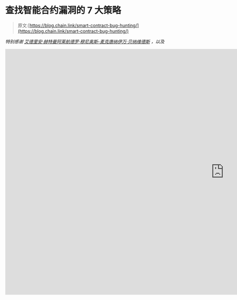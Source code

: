# 查找智能合约漏洞的 7 大策略

> 原文:[https://blog.chain.link/smart-contract-bug-hunting/](https://blog.chain.link/smart-contract-bug-hunting/)

*特别感谢* [*艾德里安·赫特曼*](https://twitter.com/adrianhetman)[*阿莱航德罗·穆尼奥斯-麦克唐纳*](https://twitter.com/unsafe_call)[*伊万·贝纳维德斯*](https://twitter.com/Ivanbenavides_) *，以及*[](https://twitter.com/leonspacewalker)

<iframe title="How to find a $7 BILLION dollar exploit | $2.2M bug bounty with Immunefi" width="1380" height="776" src="https://www.youtube.com/embed/sgHHbWvWj9A?feature=oembed" frameborder="0" allow="accelerometer; autoplay; clipboard-write; encrypted-media; gyroscope; picture-in-picture" allowfullscreen=""></div> <h2/> <h2><span style="font-weight: 400;">智能合同漏洞追踪的 7 大策略</span></h2> <p>搜寻智能合同漏洞可能是一份报酬高得离谱的工作，也是保护生态系统免受黑客攻击的一个组成部分。最近，我有幸在 <a href="https://twitter.com/leonspacewalker"> <span style="font-weight: 400;">采访了一位开发人员</span> </a> <span style="font-weight: 400;">，他发现了一个价值 70 亿美元的漏洞，而</span> <a href="https://medium.com/immunefi/polygon-lack-of-balance-check-bugfix-postmortem-2-2m-bounty-64ec66c24c7d"> <span style="font-weight: 400;">因为报告了这个漏洞而获得了 220 万美元的报酬。</span></a></p> <p>在这篇博客中，我们将讨论这个开发者发现的漏洞，以及它如何有可能损害 70 亿美元的价值，然后提供一些策略和工具来帮助你发现漏洞。</p> <p>让我们开始吧。</p> <h2><span style="font-weight: 400;">多边形智能合约 Bug 示例</span></h2> <h3><span style="font-weight: 400;">集结</span></h3> <p><span style="font-weight: 400;">2020 年 5 月 31 日，</span> <a href="https://crypto.news/matic-network-mainnet-live/"> <span style="font-weight: 400;"> Matic 区块链上线</span> </a> <span style="font-weight: 400;"> (Matic 后来更名为</span> <a href="https://polygon.technology/"> <span style="font-weight: 400;">多边形</span> </a> <span style="font-weight: 400;">)。Polygon 是一个与 EVM 兼容的区块链，以其低汽油费和短阻塞时间而闻名。链家最近开始探索</span> <a href="https://www.alchemy.com/overviews/polygon-zk-rollups"> <span style="font-weight: 400;"> zk-rollup 技术</span> </a> <span style="font-weight: 400;">。</span></p> <p><span style="font-weight: 400;">如果你看一看多边形的</span> <a href="https://polygonscan.com/block/0"> <span style="font-weight: 400;">区块 0 </span> </a> <span style="font-weight: 400;">，区块链的绝对第一区块，也被称为它的“创世纪”区块，你会看到 10 笔交易。其中一个交易创建了一个名为 MRC20 的合同。</span></p> <figure id="attachment_4804" aria-describedby="caption-attachment-4804" style="width: 1600px" class="wp-caption alignnone"><img decoding="async" loading="lazy" class="wp-image-4804 size-full" src="../Images/50a5260d5f16ecc248beff3c46b643de.png" alt="Screenshot of Polygon genesis block." width="1600" height="717" srcset="https://blog.chain.link/wp-content/uploads/2022/10/unnamed-19.png 1600w, https://blog.chain.link/wp-content/uploads/2022/10/unnamed-19-300x134.png 300w, https://blog.chain.link/wp-content/uploads/2022/10/unnamed-19-1024x459.png 1024w, https://blog.chain.link/wp-content/uploads/2022/10/unnamed-19-768x344.png 768w, https://blog.chain.link/wp-content/uploads/2022/10/unnamed-19-1536x688.png 1536w, https://blog.chain.link/wp-content/uploads/2022/10/unnamed-19-24x11.png 24w, https://blog.chain.link/wp-content/uploads/2022/10/unnamed-19-36x16.png 36w, https://blog.chain.link/wp-content/uploads/2022/10/unnamed-19-48x22.png 48w" sizes="(max-width: 1600px) 100vw, 1600px" data-original-src="https://blog.chain.link/wp-content/uploads/2022/10/unnamed-19.png"/><figcaption id="caption-attachment-4804" class="wp-caption-text">Polygon genesis block.</figcaption></figure> <p><span style="font-weight: 400;">这是什么合同？</span></p> <p>当我们发送区块链本地令牌时，我们不得不花费汽油。因此，Polygon 团队部署了一份合同，允许您签署一项交易，向某人发送 ETH，而其他人能够支付这笔交易的汽油费。这种功能被称为“元事务”，随着<a href="https://eips.ethereum.org/EIPS/eip-712"><span style="font-weight: 400;">【EIP】-712</span></a><span style="font-weight: 400;">的引入而普及。</span></p> <p>你可以看到，这份合同被赋予了近 100 亿 MATIC tokens，以帮助促进这些无汽油交易。然而，这个巧妙的契约包含一个漏洞，该漏洞可能被利用来耗尽整个余额！</p> <p><span style="font-weight: 400;">2021 年 12 月 3 日故事的主人公，伪匿名开发者</span> <a href="https://twitter.com/leonspacewalker"> <span style="font-weight: 400;">莱昂</span> </a> <span style="font-weight: 400;">，向</span><a href="https://immunefi.com/bounty/immunefi/"><span style="font-weight: 400;">Immunefi bug bounty</span></a><span style="font-weight: 400;">程序提交了一份报告，规划出了这个确切功能的细节。第二个英雄，我们姑且称之为怀特哈特 2，也在一天后报告了这个漏洞。</span></p> <p>2021 年 12 月 5 日，大约 800，000 枚 MATIC 代币在链条最终分叉、回滚并固定 <a href="https://github.com/maticnetwork/bor/releases/tag/v0.2.12"> <span style="font-weight: 400;">之前被盗。</span> </a></p> <p>这给我们留下了更多的问题:漏洞是什么？它怎么会这么久没被发现？是怎么找到的？</p> <h2><span style="font-weight: 400;">漏洞利用</span></h2> <p>下面是促进这些无汽油交易的功能。</p> <pre> function transferWithSig(&#13; bytes calldata sig,&#13; uint256 amount,&#13; bytes32 data,&#13; uint256 expiration,&#13; address to&#13; ) external returns (address from) {&#13; require(amount &gt; 0);&#13; require(&#13; expiration == 0 || block.number &lt;= expiration,&#13; "Signature is expired"&#13; );&#13; &#13; bytes32 dataHash = getTokenTransferOrderHash(&#13; msg.sender,&#13; amount,&#13; data,&#13; expiration&#13; );&#13; require(disabledHashes[dataHash] == false, "Sig deactivated");&#13; disabledHashes[dataHash] = true;&#13; &#13; from = ecrecovery(dataHash, sig);&#13; &#13; _transferFrom(from, address(uint160(to)), amount);&#13; }</pre> <p>乍看之下，这似乎是无害的:它获取用户的签名、多少代币以及他们想要发送给谁，以及任何进一步的数据，还有交易的截止日期。</p> <p><span style="font-weight: 400;">它运行一些要求，获取数据散列以发送元事务，确保数据散列未被使用，并执行此</span> <span style="font-weight: 400;"> <code>ecrecovery</code> </span> <span style="font-weight: 400;">功能。</span></p> <p><span style="font-weight: 400;">这个函数本质上是</span> <a href="https://docs.soliditylang.org/en/latest/cheatsheet.html?highlight=ecrecover#global-variables"> <span style="font-weight: 400;">实度恢复函数</span> </a> <span style="font-weight: 400;">的包装器。</span></p> <figure id="attachment_4805" aria-describedby="caption-attachment-4805" style="width: 1552px" class="wp-caption alignnone"><img decoding="async" loading="lazy" class="wp-image-4805 size-full" src="../Images/85191a3579e55ff09c8f3d40a42a82bd.png" alt="Screenshot of Solidity ecrecover function wrapper." width="1552" height="1090" srcset="https://blog.chain.link/wp-content/uploads/2022/10/unnamed-20.png 1552w, https://blog.chain.link/wp-content/uploads/2022/10/unnamed-20-300x211.png 300w, https://blog.chain.link/wp-content/uploads/2022/10/unnamed-20-1024x719.png 1024w, https://blog.chain.link/wp-content/uploads/2022/10/unnamed-20-768x539.png 768w, https://blog.chain.link/wp-content/uploads/2022/10/unnamed-20-1536x1079.png 1536w, https://blog.chain.link/wp-content/uploads/2022/10/unnamed-20-24x17.png 24w, https://blog.chain.link/wp-content/uploads/2022/10/unnamed-20-36x25.png 36w, https://blog.chain.link/wp-content/uploads/2022/10/unnamed-20-48x34.png 48w" sizes="(max-width: 1552px) 100vw, 1552px" data-original-src="https://blog.chain.link/wp-content/uploads/2022/10/unnamed-20.png"/><figcaption id="caption-attachment-4805" class="wp-caption-text">Solidity ecrecover function wrapper.</figcaption></figure> <p><span style="font-weight: 400;">这个函数就是我们如何验证已签名的交易来自哪里。你会注意到，即使在 Solidity 文档中，它也说它将“出错时返回零”。<code>ecrecovery</code>函数复制了这个，如果它有问题，它将返回 0。正如许多开发人员所知，这可能很可怕。如果出错时返回零，这意味着我们应该检查以确保返回的地址不是零，对吗？</span></p> <p>下面是实际的代码:</p> <p><img decoding="async" loading="lazy" class="alignnone wp-image-4806 size-full" src="../Images/62e38e6daa81542e13e0bd1c4b6f2292.png" alt="ecrecovery screenshot" width="1362" height="484" srcset="https://blog.chain.link/wp-content/uploads/2022/10/unnamed-21.png 1362w, https://blog.chain.link/wp-content/uploads/2022/10/unnamed-21-300x107.png 300w, https://blog.chain.link/wp-content/uploads/2022/10/unnamed-21-1024x364.png 1024w, https://blog.chain.link/wp-content/uploads/2022/10/unnamed-21-768x273.png 768w, https://blog.chain.link/wp-content/uploads/2022/10/unnamed-21-24x9.png 24w, https://blog.chain.link/wp-content/uploads/2022/10/unnamed-21-36x13.png 36w, https://blog.chain.link/wp-content/uploads/2022/10/unnamed-21-48x17.png 48w" sizes="(max-width: 1362px) 100vw, 1362px" data-original-src="https://blog.chain.link/wp-content/uploads/2022/10/unnamed-21.png"/></p> <p><span style="font-weight: 400;">这里是应该有的:</span></p> <p><img decoding="async" loading="lazy" class="alignnone wp-image-4807 size-full" src="../Images/efb31dc2e269cb49b49ce9fb3bee0a24.png" alt="ecrecovery screenshot" width="1362" height="484" srcset="https://blog.chain.link/wp-content/uploads/2022/10/unnamed-22.png 1362w, https://blog.chain.link/wp-content/uploads/2022/10/unnamed-22-300x107.png 300w, https://blog.chain.link/wp-content/uploads/2022/10/unnamed-22-1024x364.png 1024w, https://blog.chain.link/wp-content/uploads/2022/10/unnamed-22-768x273.png 768w, https://blog.chain.link/wp-content/uploads/2022/10/unnamed-22-24x9.png 24w, https://blog.chain.link/wp-content/uploads/2022/10/unnamed-22-36x13.png 36w, https://blog.chain.link/wp-content/uploads/2022/10/unnamed-22-48x17.png 48w" sizes="(max-width: 1362px) 100vw, 1362px" data-original-src="https://blog.chain.link/wp-content/uploads/2022/10/unnamed-22.png"/></p> <p><span style="font-weight: 400;">所以我们不会对地址进行检查以确保它不会导致错误。没问题。我们的<code>transferWithSig</code>函数中的最后一行代码执行实际的传输，我们肯定会在那里执行某种检查，对吗？</span></p> <pre>function _transfer(address sender, address recipient, uint256 amount)&#13; internal&#13; {&#13; require(recipient != address(this), "can't send to MRC20");&#13; address(uint160(recipient)).transfer(amount); // It just sends the money!&#13; emit Transfer(sender, recipient, amount);&#13; }</pre> <p><span style="font-weight: 400;"><code>_transferFrom</code>函数刚刚调用了我们的<code>_transfer</code>函数，如上图。你会注意到它并没有检查<code>from</code>地址是否有足够的钱。</span></p> <p><span style="font-weight: 400;">这意味着有人可以发送无效签名，这将导致从 ecrecovery 返回零地址，但是 MRC20 契约仍然会向<code>to</code>地址发送一定数量的钱。这就是 9，999，993，000 MATIC 被消耗的方式，因为 MRC20 合同直接从它自己发送钱！</span></p> <p><span style="font-weight: 400;">进行检查以确保<code>from</code>地址有足够的资金用于这笔已签名的交易可以防止这一问题。</span></p> <h2>智能合同漏洞是如何躲避发现如此之久的？</h2> <p>让我感到奇怪的是，这个漏洞在潜伏了将近一年半之后，在几天之内被另一个白帽黑客 Leon 发现了。</p> <p><span style="font-weight: 400;">似乎有猫腻。但是 Immunefi 团队告诉我这种情况经常发生。一些漏洞可以基于一篇文章、报道或</span> <a href="https://github.com/code-423n4/2021-09-swivel-findings/issues/61"> <span style="font-weight: 400;">挑战</span> </a> <span style="font-weight: 400;">而变得流行，然后人们开始寻找该漏洞，导致几个人同时找到它。</span></p> <p><span style="font-weight: 400;">但更有可能的是，事实证明，polygon 在 Polygonscan 上验证了这一契约——所以那是当人们</span> <i> <span style="font-weight: 400;">真的</span> </i> <span style="font-weight: 400;">开始关注它的时候。</span></p> <p>也许故事还有更多，但也许没有。</p> <p>无论如何，让我们把这个 bug 作为一个可教的时刻，看看 Leon 和其他 bug 猎人用来寻找 bug 的一些技巧，帮助保护 Web3 生态系统。</p> <h2><span style="font-weight: 400;">七大战略</span></h2> <p>现在，我们将学习 Leon 和其他 bug 猎人用来找到这些漏洞并获得 bug 奖金的技巧。这份提示清单假设你已经了解了智能合约的基础知识，那么是的， <a href="https://www.youtube.com/watch?v=gyMwXuJrbJQ&amp;t=23615s"> <span style="font-weight: 400;">学习扎实是前提</span> </a> <span style="font-weight: 400;">。</span></p> <p><span style="font-weight: 400;">使用这些超能力进行</span> <a href="https://www.eccouncil.org/ethical-hacking/"> <span style="font-weight: 400;">道德黑客</span> </a> <span style="font-weight: 400;">，并且请记住</span> <a href="https://www.hackerone.com/vulnerability-management/what-responsible-disclosure-policy-and-why-you-need-one"> <span style="font-weight: 400;">负责任地披露</span> </a> <span style="font-weight: 400;">你发现的任何漏洞。</span></p> <p><span style="font-weight: 400;">很多寻找漏洞的工作来自于查看代码和运行像</span> <a href="https://github.com/crytic/slither"> <span style="font-weight: 400;"> slither </span> </a> <span style="font-weight: 400;">这样的工具。对于这笔 220 万美元的支出，Leon 说他能够通过逐行查看智能合同代码来找到漏洞，所以请记住，找到漏洞通常是一项巨大的人工任务！</span></p> <p>除了下面的实用技巧，Leon 最大的收获是让聪明的合同 bug 猎人“找到你的优势”，但他这么说是什么意思呢？通常，这意味着找到让你与其他黑客不同的东西。作为一个社区，我们需要覆盖智能合同领域的每个角落，所以找到一个你特别擅长和擅长的部分。</p> <p>这里有七个策略和技巧可以帮助你找到优势，让你成为一个成功的智能合同 bug 猎人。</p> <h3><span style="font-weight: 400;"> 1。找到一个项目并搜索 bug</span></h3> <p>找到漏洞的第一个方法是了解协议的每一个细节。这是每个聪明的契约式 bug 猎人需要学习的首要技能之一:端到端理解协议的能力。</p> <p>浏览文档，尝试自己重新实现一个协议，并在 block explorer 上通过该协议查看事务。</p> <p>莱昂说这个策略对其他猎人有效，但对他无效。他将重点放在接下来的三个方面，但是对于每个 bug 猎人来说，能够做到这一点是很重要的。</p> <h3><span style="font-weight: 400;"> 2。找到一个 Bug 并搜索项目</span></h3> <p>寻找 bug 的一个更简单的方法是找到一个没有多少人知道的 bug，并尝试查看哪些协议实现了它。</p> <p>这个策略需要大量的研究，因为有很多人在研究向公众暴露 bug 的<a href="https://swcregistry.io/"><span style="font-weight: 400;"/></a><span style="font-weight: 400;">。</span></p> <p>你首先需要了解所有基本的智能合约漏洞，然后是它们的高级版本。您需要了解最佳实践，并查看是否有没有遵循它们的协议。</p> <p>一旦你发现一个你认为很多项目可能都没有防范的智能合约漏洞，就开始搜索那个漏洞。真正熟悉这个新的 bug 以及如何找到它。一定要写博客或某种帖子来帮助其他遇到这种错误的智能合约开发人员保护自己。</p> <h3><span style="font-weight: 400;"> 3。要快</span></h3> <p><span style="font-weight: 400;">想让 bug 猎人看自己智能合约的项目，需要注册类似</span> <a href="https://immunefi.com/"> <span style="font-weight: 400;"> Immunefi </span> </a> <span style="font-weight: 400;">这样的 bug 赏金计划。你会想成为第一批发现新奖金的开发者之一。如果你在其他猎人之前开始看合同，你会比其他猎人有更多的时间来发现漏洞。</span></p> <p><span style="font-weight: 400;">有几种快速的方法 Leon 能够在其他人之前发现智能合约漏洞的方法之一是打开</span> <a href="https://discord.gg/nVE8WqH3MH"> <span style="font-weight: 400;">的通知，Immunifi 更新 Discord channel </span> </a> <span style="font-weight: 400;">。每当有新项目进来或项目更新时，他都会收到通知。像这样的工具可以帮助你在别人之前深入研究代码。</span></p> <h3><span style="font-weight: 400;"> 4。有创意</span></h3> <p>Leon 另一个能够获得优势的方法是浏览 <a href="https://forum.makerdao.com/"> <span style="font-weight: 400;">社区论坛</span> </a> <span style="font-weight: 400;">，发现他们正在考虑提交一个 bug。甚至在奖金被批准之前，他就开始查看智能合同。这给了他比其他开发人员更多的时间来看合同，因为他们会等待 bug 奖金的提交。</span></p> <h3><span style="font-weight: 400;"> 5。了解你的工具</span></h3> <p>Bug 猎人使用的工具有 vs code Solidity visual developer extension、Hardhat、Foundry、Brownie、Dune、Etherscan 以及其他一些工具。</p> <p>典型的 bug 搜索策略可能是加载 VSCode，使用 Solidity 可视化扩展将代码添加到 VSCode 中，并逐行查找常见的 bug 或糟糕的最佳实践。</p> <p>在发现一个弱点之后，建立一个测试环境来对合同进行测试是一个很好的下一步。您通常可以重用协议开发人员最初使用的许多测试。</p> <h3><span style="font-weight: 400;"> 6。不要害怕被审计的项目</span></h3> <p>这里没什么可说的了。审计公司会犯错。Leon 发现漏洞的许多项目都被顶级公司审计过。</p> <p>使用我们在这篇博客中谈到的技巧可以让你发现这些问题！</p> <h3><span style="font-weight: 400;"> 7。特定行业知识</span></h3> <p>找到自己优势的最大优势之一就是专攻某个特定的领域。如果您非常了解某个领域，那么您将拥有了解所有功能如何相互作用的优势。如果你是一个非凡的智能合同漏洞专家，但对 DeFi 一无所知，那么很难在 DeFi 合同中找到漏洞。例如，很多开发人员理解代码，但不理解财务原语。</p> <p>你可能会非常擅长理解分散式交换、借用协议，或者仅仅是 NFT！</p> <p>如果你能成为 Web3 中的安全大师和某个垂直领域的大师，你就能在其他寻找漏洞的人面前占得先机。</p> <h2><span style="font-weight: 400;">总结</span></h2> <p>我希望这篇文章对你的智能合同 bug 搜索之旅有用。如果您想在编写智能合同时了解更多关于安全性的信息，请务必查看 <a href="https://blog.chain.link/defi-security-best-practices/"> <span style="font-weight: 400;">十大 DeFi 安全性最佳实践</span> </a> <span style="font-weight: 400;">。</span></p> <p>一如既往，我希望看到你们在那里建设和维护一个更安全的生态系统。</p> <h3><span style="font-weight: 400;">链接</span></h3> <p><a href="https://polygonscan.com/address/0x0000000000000000000000000000000000001010#code"> <span style="font-weight: 400;"> MRC20 契约。</span>T3】</a></p> <p><a href="https://medium.com/immunefi/polygon-lack-of-balance-check-bugfix-postmortem-2-2m-bounty-64ec66c24c7d"> <span style="font-weight: 400;"> Immunefi 书面报告。</span>T3<span style="font-weight: 400;">T5】</span></a></p> <p><a href="https://github.com/maticnetwork/contracts/commit/55e8118ad406c9cb0e9b457ca4f275c5977809e4#diff-cc4ed03464edad9d87d48cff647eb6940dfe9a4c419f63e3994bdc91b01bfecb"> <span style="font-weight: 400;">改变为多边形契约</span> </a> <span style="font-weight: 400;">。</span></p> <p><a href="https://github.com/maticnetwork/contracts/blob/56ec7eb257ce10a9f70621f56f6e3f37eb8e0c57/contracts/child/MRC20.sol"> <span style="font-weight: 400;">先前的多边形契约。</span>T3】</a></p> <p><a href="https://github.com/code-423n4/2021-09-swivel-findings/issues/61"> <span style="font-weight: 400;"> Ecrecovery 挑战。</span>T3】</a></p> <p><i> <span style="font-weight: 400;">本文中表达的观点仅是作者个人的观点，并不代表链家基金会或链家实验室的观点和信念。</span>T3】</i></p> <div class="widget_tag_cloud tag-list"/> </body> </html></iframe>